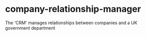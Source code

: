 # company-relationship-manager
The 'CRM' manages relationships between companies and a UK government department
